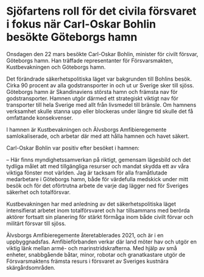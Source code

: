 # Sjöfartens roll för det civila försvaret i fokus när Carl-Oskar Bohlin besökte Göteborgs hamn

Onsdagen den 22 mars besökte Carl-Oskar Bohlin, minister för civilt försvar, Göteborgs hamn. Han träffade representanter för Försvarsmakten, Kustbevakningen och Göteborgs hamn.

Det förändrade säkerhetspolitiska läget var bakgrunden till Bohlins besök. Cirka 90 procent av alla godstransporter in och ut ur Sverige sker till sjöss. Göteborgs hamn är Skandinaviens största hamn och främsta nav för godstransporter. Hamnen utgör därmed ett strategiskt viktigt nav för transporter till hela Sverige med allt från livsmedel till bränsle. Om hamnens verksamhet skulle stanna upp eller blockeras under längre tid skulle det få omfattande konsekvenser.

I hamnen är Kustbevakningen och Älvsborgs Amfibieregemente samlokaliserade, och arbetar där med att hålla hamnen och havet säkert.

Carl-Oskar Bohlin var positiv efter besöket i hamnen:

– Här finns myndighetssamverkan på riktigt, gemensam lägesbild och det tydliga målet att med tillgängliga resurser och mandat skydda ett av våra viktiga fönster mot världen. Jag är tacksam för alla framåtlutade medarbetare i Göteborgs hamn, både för värdefulla medskick under mitt besök och för det oförtrutna arbete de varje dag lägger ned för Sveriges säkerhet och totalförsvar.

Kustbevakningen har med anledning av det säkerhetspolitiska läget intensifierat arbetet inom totalförsvaret och har tillsammans med berörda aktörer fortsatt sin planering för stärkt förmåga inom både civilt förvar och militärt försvar till sjöss.

Älvsborgs Amfibieregemente återetablerades 2021, och är i en uppbyggnadsfas. Amfibieförbanden verkar där land möter hav och utgör en viktig länk mellan armé- och marinstridskrafterna. Med hjälp av små enheter, snabbgående båtar, minor, robotar och granatkastare utgör de Försvarsmaktens främsta resurs i försvaret av Sveriges kustnära skärgårdsområden.
